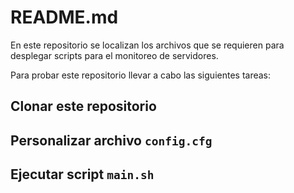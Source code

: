 # README.md

En este repositorio se localizan los archivos que se requieren para desplegar scripts para el monitoreo de servidores.

Para probar este repositorio llevar a cabo las siguientes tareas:

## Clonar este repositorio

## Personalizar archivo `config.cfg`

## Ejecutar script `main.sh`
